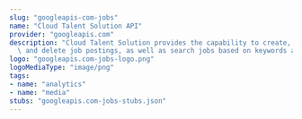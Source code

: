 ```yaml
---
slug: "googleapis-com-jobs"
name: "Cloud Talent Solution API"
provider: "googleapis.com"
description: "Cloud Talent Solution provides the capability to create, read, update,\
  \ and delete job postings, as well as search jobs based on keywords and filters. "
logo: "googleapis.com-jobs-logo.png"
logoMediaType: "image/png"
tags:
- name: "analytics"
- name: "media"
stubs: "googleapis.com-jobs-stubs.json"
---
```

